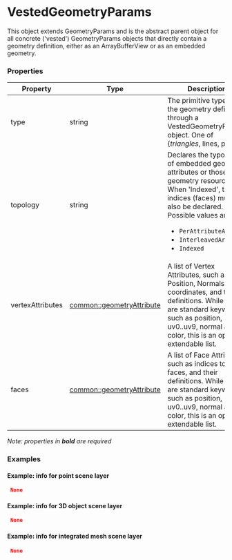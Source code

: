 # VestedGeometryParams

This object extends GeometryParams and is the abstract parent object for all concrete ('vested') GeometryParams objects that directly contain a geometry definition, either as an ArrayBufferView or as an embedded geometry.

### Properties

| Property | Type | Description |
| --- | --- | --- |
| type | string | The primitive type of the geometry defined through a VestedGeometryParams object. One of {*triangles*, lines, points} |
| topology | string | Declares the typology of embedded geometry attributes or those in a geometry resources. When 'Indexed', the indices (faces) must also be declared.<div>Possible values are:<ul><li>`PerAttributeArray`</li><li>`InterleavedArray`</li><li>`Indexed`</li></ul></div> |
| vertexAttributes | [common::geometryAttribute](geometryAttribute.md) | A list of Vertex Attributes, such as Position, Normals, UV coordinates, and their definitions. While there are standard keywords such as position, uv0..uv9, normal and color, this is an open, extendable list. |
| faces | [common::geometryAttribute](geometryAttribute.md) | A list of Face Attributes, such as indices to build faces, and their definitions. While there are standard keywords such as position, uv0..uv9, normal and color, this is an open, extendable list. |

*Note: properties in **bold** are required*

### Examples 

#### Example: info for point scene layer 

```json
 None 
```

#### Example:  info for 3D object scene layer 

```json
 None 
```

#### Example:  info for integrated mesh scene layer 

```json
 None 
```

